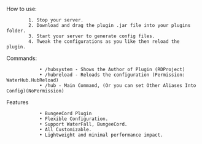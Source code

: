 How to use:

   			1. Stop your server.
   			2. Download and drag the plugin .jar file into your plugins folder.
   			3. Start your server to generate config files.
   			4. Tweak the configurations as you like then reload the plugin.

Commands:

    		    • /hubsystem - Shows the Author of Plugin (RDProject)
    		    • /hubreload - Reloads the configuration (Permission: WaterHub.HubReload)
    		    • /hub - Main Command, (Or you can set Other Aliases Into Config)(NoPermission)
						
Features

				• BungeeCord Plugin
				• Flexible Configuration.
				• Support WaterFall, BungeeCord.
				• All Customizable.
				• Lightweight and minimal performance impact.
